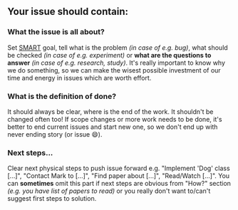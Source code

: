 ## Your issue should contain:

### What the issue is all about?
Set [SMART](https://www.mindtools.com/pages/article/smart-goals.htm) goal, tell what is the problem *(in case of e.g. bug)*, what should be checked *(in case of e.g. experiment)* or **what are the questions to answer** *(in case of e.g. research, study)*. It's really important to know why we do something, so we can make the wisest possible investment of our time and energy in issues which are worth effort.

### What is the definition of done?
It should always be clear, where is the end of the work. It shouldn't be changed often too! If scope changes or more work needs to be done, it's better to end current issues and start new one, so we don't end up with never ending story (or issue :smile:).

### Next steps...
Clear next physical steps to push issue forward e.g. "Implement 'Dog' class [...]", "Contact Mark to [...]", "Find paper about [...]", "Read/Watch [...]". You can **sometimes** omit this part if next steps are obvious from "How?" section *(e.g. you have list of papers to read)* or you really don't want to/can't suggest first steps to solution.
